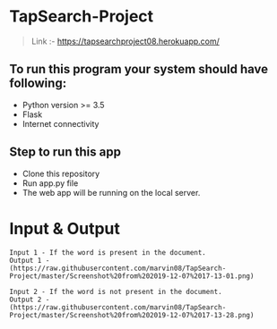  # TapSearch-Project
 
> Link :- https://tapsearchproject08.herokuapp.com/

## To run this program your system should have following:
* Python version >= 3.5
* Flask
* Internet connectivity

## Step to run this app
* Clone this repository
* Run app.py file
* The web app will be running on the local server. 

# Input & Output 
 ```
Input 1 - If the word is present in the document.
Output 1 -
(https://raw.githubusercontent.com/marvin08/TapSearch-Project/master/Screenshot%20from%202019-12-07%2017-13-01.png)

Input 2 - If the word is not present in the document.
Output 2 - 
(https://raw.githubusercontent.com/marvin08/TapSearch-Project/master/Screenshot%20from%202019-12-07%2017-13-28.png)
